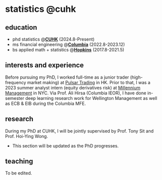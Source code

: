 # statistics @cuhk

## education 
- phd statistics @[**CUHK**](https://www.cuhk.edu.hk/english/index.html) (2024.8-Present)
- ms financial engineering @[**Columbia**](https://www.columbia.edu) (2022.8-2023.12)
- bs applied math + statistics @[**Hopkins**](https://www.jhu.edu) (2017.8-2021.5)

## interests and experience
Before pursuing my PhD, I worked full-time as a junior trader (high-frequency market making) at [Pulsar Trading](https://www.pulsar.com) in HK. Prior to that, I was a 2023 summer analyst intern (equity derivatives risk) at [Millennium Management](https://www.mlp.com) in NYC. Via Prof. Ali Hirsa (Columbia IEOR), I have done in-semester deep learning research work for Wellington Management as well as ECB & EIB during the Columbia MFE. 

## research 
During my PhD at CUHK, I will be jointly supervised by Prof. Tony Sit and Prof. Hoi-Ying Wong. 
- This section will be updated as the PhD progresses. 

## teaching
To be edited.
